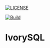 [![LICENSE](https://img.shields.io/badge/license-Apache--2.0-blue?logo=apache)](https://github.com/rasifr/IvorySQL_/blob/REL_14_STABLE/HISTORY)

[![Build](https://github.com/rasifr/IvorySQL_/actions/workflows/main.yml/badge.svg?branch=test&event=push)](https://github.com/rasifr/IvorySQL_/actions/workflows/main.yml)

# IvorySQL
